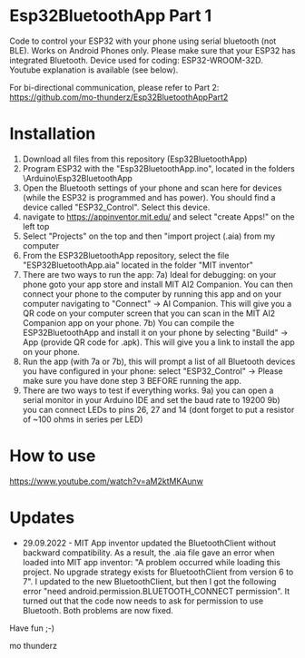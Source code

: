 # Esp32BluetoothApp Part 1
Code to control your ESP32 with your phone using serial bluetooth (not BLE). Works on Android Phones only. Please make sure that your ESP32 has integrated Bluetooth. Device used for coding: ESP32-WROOM-32D. Youtube explanation is available (see below).

For bi-directional communication, please refer to Part 2:
https://github.com/mo-thunderz/Esp32BluetoothAppPart2

# Installation
1) Download all files from this repository (Esp32BluetoothApp)
2) Program ESP32 with the "Esp32BluetoothApp.ino", located in the folders \Arduino\Esp32BluetoothApp
3) Open the Bluetooth settings of your phone and scan here for devices (while the ESP32 is programmed and has power). You should find a device called "ESP32_Control". Select this device.
4) navigate to https://appinventor.mit.edu/ and select "create Apps!" on the left top
5) Select "Projects" on the top and then "import project (.aia) from my computer
6) From the ESP32BluetoothApp repository, select the file "ESP32BluetoothApp.aia" located in the folder "MIT inventor"
7) There are two ways to run the app:
7a) Ideal for debugging: on your phone goto your app store and install MIT AI2 Companion. You can then connect your phone to the computer by running this app and on your computer navigating to "Connect" -> AI Companion. This will give you a QR code on your computer screen that you can scan in the MIT AI2 Companion app on your phone.
7b) You can compile the ESP32BluetoothApp and install it on your phone by selecting "Build" -> App (provide QR code for .apk). This will give you a link to install the app on your phone.
8) Run the app (with 7a or 7b), this will prompt a list of all Bluetooth devices you have configured in your phone: select "ESP32_Control" -> Please make sure you have done step 3 BEFORE running the app.
9) There are two ways to test if everything works. 
9a) you can open a serial monitor in your Arduino IDE and set the baud rate to 19200
9b) you can connect LEDs to pins 26, 27 and 14 (dont forget to put a resistor of ~100 ohms in series per LED)

# How to use
https://www.youtube.com/watch?v=aM2ktMKAunw

# Updates
* 29.09.2022 - MIT App inventor updated the BluetoothClient without backward compatibility. As a result, the .aia file gave an error when loaded into MIT app inventor: "A problem occurred while loading this project. No upgrade strategy exists for BluetoothClient from version 6 to 7". I updated to the new BluetoothClient, but then I got the following error "need android.permission.BLUETOOTH_CONNECT permission". It turned out that the code now needs to ask for permission to use Bluetooth. Both problems are now fixed. 


Have fun ;-)

mo thunderz
